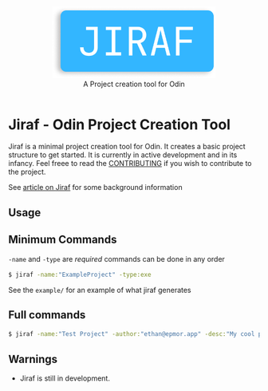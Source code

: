 <p align="center">
    <img src="misc/logo-slim.png" alt="Jiraf logo" style="width:65%">
    <br/>
    A Project creation tool for Odin
    <br/>
    <br/>
</p>


# Jiraf - Odin Project Creation Tool

Jiraf is a minimal project creation tool for Odin. It creates a basic project structure to get started. It is currently in active development and in its infancy. Feel freee to read the [CONTRIBUTING](https://github.com/gweithio/jiraf/blob/main/CONTRIBUTING.md) if you wish to contribute to the project.

See [article on Jiraf](https://www.epmor.app/posts/introducing-jiraf) for some background information

## Usage

## Minimum Commands

`-name` and `-type` are *required* commands can be done in any order

```bash
$ jiraf -name:"ExampleProject" -type:exe 
```

See the `example/` for an example of what jiraf generates

## Full commands

```bash
$ jiraf -name:"Test Project" -author:"ethan@epmor.app" -desc:"My cool project" -version:"0.1" -type:exe 
```

## Warnings

* Jiraf is still in development.
